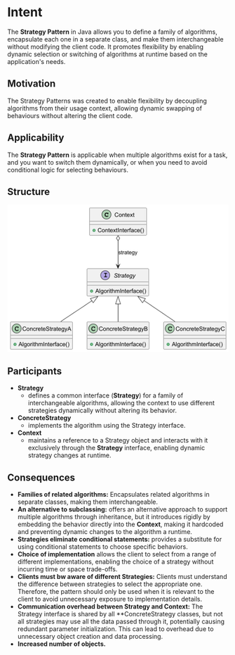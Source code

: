 # Intent

The **Strategy Pattern** in Java allows you to define a family of algorithms, encapsulate each one in a separate class,
and make them interchangeable without modifying the client code. It promotes flexibility by enabling dynamic selection
or switching of algorithms at runtime based on the application's needs.

## Motivation

The Strategy Patterns was created to enable flexibility by decoupling algorithms from their usage context, allowing
dynamic swapping of behaviours without altering the client code.

## Applicability

The **Strategy Pattern** is applicable when multiple algorithms exist for a task, and you want to switch them
dynamically, or when you need to avoid conditional logic for selecting behaviours.

## Structure

![Strategy Diagram](resources/strat.png)

## Participants

- **Strategy** 
  - defines a common interface (**Strategy**) for a family of interchangeable algorithms, allowing the context to use different strategies dynamically without altering its behavior.
- **ConcreteStrategy**
    - implements the algorithm using the Strategy interface.
- **Context**
  - maintains a reference to a Strategy object and interacts with it exclusively through the **Strategy** interface, enabling dynamic strategy changes at runtime.

## Consequences
- **Families of related algorithms:** Encapsulates related algorithms in separate classes, making them interchangeable.
- **An alternative to subclassing:** offers an alternative approach to support multiple algorithms through inheritance, but it introduces rigidly by embedding the behavior directly into the **Context**, making it hardcoded and preventing dynamic changes to the algorithm a runtime.
- **Strategies eliminate conditional statements:** provides a substitute for using conditional statements to choose specific behaviors.
- **Choice of implementation** allows the client to select from a range of different implementations, enabling the choice of a strategy without incurring time or space trade-offs.
- **Clients must bw aware of different Strategies:** Clients must understand the difference between strategies to select the appropriate one. Therefore, the pattern should only be used when it is relevant to the client to avoid unnecessary exposure to implementation details.
- **Communication overhead between Strategy and Context:** The Strategy interface is shared by all **ConcreteStrategy classes, but not all strategies may use all the data passed through it, potentially causing redundant parameter initialization. This can lead to overhead due to unnecessary object creation and data processing.
- **Increased number of objects.**
